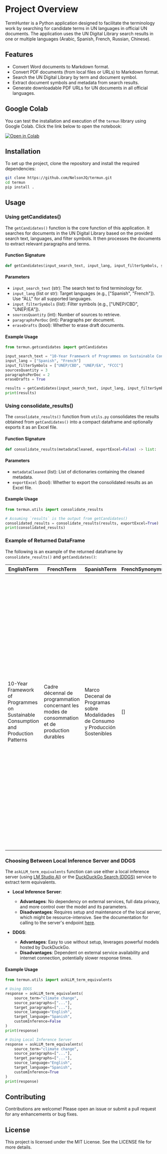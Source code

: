 # Project Overview

TermHunter is a Python application designed to facilitate the terminology work by searching for candidate terms in UN languages in official UN documents. The application uses the UN Digital Library search results in one or multiple languages (Arabic, Spanish, French, Russian, Chinese).

## Features

- Convert Word documents to Markdown format.
- Convert PDF documents (from local files or URLs) to Markdown format.
- Search the UN Digital Library by term and document symbol.
- Extract document symbols and metadata from search results.
- Generate downloadable PDF URLs for UN documents in all official languages.

## Google Colab

You can test the installation and execution of the `termun` library using Google Colab. Click the link below to open the notebook:

[![Open in Colab](https://colab.research.google.com/assets/colab-badge.svg)](https://colab.research.google.com/github/NelsonJQ/termun/blob/main/playground_termHunter.ipynb)

## Installation

To set up the project, clone the repository and install the required dependencies:

```bash
git clone https://github.com/NelsonJQ/termun.git
cd termun
pip install .
```

## Usage

### Using getCandidates()

The `getCandidates()` function is the core function of this application. It searches for documents in the UN Digital Library based on the provided search text, languages, and filter symbols. It then processes the documents to extract relevant paragraphs and terms.

#### Function Signature

```python
def getCandidates(input_search_text, input_lang, input_filterSymbols, sourcesQuantity, paragraphsPerDoc, eraseDrafts):
```

#### Parameters

- `input_search_text` (str): The search text to find terminology for.
- `input_lang` (list or str): Target languages (e.g., ["Spanish", "French"]). Use "ALL" for all supported languages.
- `input_filterSymbols` (list): Filter symbols (e.g., ["UNEP/CBD", "UNEP/EA"]).
- `sourcesQuantity` (int): Number of sources to retrieve.
- `paragraphsPerDoc` (int): Paragraphs per document.
- `eraseDrafts` (bool): Whether to erase draft documents.

#### Example Usage

```python
from termun.getcandidates import getCandidates

input_search_text = "10-Year Framework of Programmes on Sustainable Consumption and Production Patterns"
input_lang = ["Spanish", "French"]
input_filterSymbols = ["UNEP/CBD", "UNEP/EA", "FCCC"]
sourcesQuantity = 3
paragraphsPerDoc = 2
eraseDrafts = True

results = getCandidates(input_search_text, input_lang, input_filterSymbols, sourcesQuantity, paragraphsPerDoc, eraseDrafts)
print(results)
```

### Using consolidate_results()

The `consolidate_results()` function from `utils.py` consolidates the results obtained from `getCandidates()` into a compact dataframe and optionally exports it as an Excel file.

#### Function Signature

```python
def consolidate_results(metadataCleaned, exportExcel=False) -> list:
```

#### Parameters

- `metadataCleaned` (list): List of dictionaries containing the cleaned metadata.
- `exportExcel` (bool): Whether to export the consolidated results as an Excel file.

#### Example Usage

```python
from termun.utils import consolidate_results

# Assuming `results` is the output from getCandidates()
consolidated_results = consolidate_results(results, exportExcel=True)
print(consolidated_results)
```

### Example of Returned DataFrame

The following is an example of the returned dataframe by `consolidate_results()` and `getCandidates()`:

| EnglishTerm                                                                        | FrenchTerm                                                                                     | SpanishTerm                                                                      | FrenchSynonyms | SpanishSynonyms | EnglishParagraphs                                                                                                                                                                                                                                                                                                                                                                                                                                                                                                                                                                                                                                                                                                                                                                                                                                                                                                                                                                                                                                                                                                                                                                                                                                                                                                                                                                                                                                                                                                                                                                             | FrenchParagraphs                                                                                                                                                                                                                                                                                                                                                                                                                                                                                                                                                                                                                                                                                                                                                                                                                                                                                                                                                                                                                                                                                                                                                                                                                                                                                                                                                                                                                                                                                                                                                                                                                                                                                                                                                                                            | SpanishParagraphs                                                                                                                                                                                                                                                                                                                                                                                                                                                                                                                                                                                                                                                                                                                                                                                                                                                                                                                                                                                                                                                                                                                                                                                                                                                                                                                                                                                                                                                                                                                                                                                                                                                                                                                                                                                                         | docSymbol                                          | publicationDate                        | docType                                                            | docTitle                                                                                                                                                                                                                                                                                                                                                                                         |
| ---------------------------------------------------------------------------------- | ---------------------------------------------------------------------------------------------- | -------------------------------------------------------------------------------- | -------------- | --------------- | --------------------------------------------------------------------------------------------------------------------------------------------------------------------------------------------------------------------------------------------------------------------------------------------------------------------------------------------------------------------------------------------------------------------------------------------------------------------------------------------------------------------------------------------------------------------------------------------------------------------------------------------------------------------------------------------------------------------------------------------------------------------------------------------------------------------------------------------------------------------------------------------------------------------------------------------------------------------------------------------------------------------------------------------------------------------------------------------------------------------------------------------------------------------------------------------------------------------------------------------------------------------------------------------------------------------------------------------------------------------------------------------------------------------------------------------------------------------------------------------------------------------------------------------------------------------------------------------- | ----------------------------------------------------------------------------------------------------------------------------------------------------------------------------------------------------------------------------------------------------------------------------------------------------------------------------------------------------------------------------------------------------------------------------------------------------------------------------------------------------------------------------------------------------------------------------------------------------------------------------------------------------------------------------------------------------------------------------------------------------------------------------------------------------------------------------------------------------------------------------------------------------------------------------------------------------------------------------------------------------------------------------------------------------------------------------------------------------------------------------------------------------------------------------------------------------------------------------------------------------------------------------------------------------------------------------------------------------------------------------------------------------------------------------------------------------------------------------------------------------------------------------------------------------------------------------------------------------------------------------------------------------------------------------------------------------------------------------------------------------------------------------------------------------------- | ------------------------------------------------------------------------------------------------------------------------------------------------------------------------------------------------------------------------------------------------------------------------------------------------------------------------------------------------------------------------------------------------------------------------------------------------------------------------------------------------------------------------------------------------------------------------------------------------------------------------------------------------------------------------------------------------------------------------------------------------------------------------------------------------------------------------------------------------------------------------------------------------------------------------------------------------------------------------------------------------------------------------------------------------------------------------------------------------------------------------------------------------------------------------------------------------------------------------------------------------------------------------------------------------------------------------------------------------------------------------------------------------------------------------------------------------------------------------------------------------------------------------------------------------------------------------------------------------------------------------------------------------------------------------------------------------------------------------------------------------------------------------------------------------------------------------- | -------------------------------------------------- | -------------------------------------- | ------------------------------------------------------------------ | ------------------------------------------------------------------------------------------------------------------------------------------------------------------------------------------------------------------------------------------------------------------------------------------------------------------------------------------------------------------------------------------------ |
| 10-Year Framework of Programmes on Sustainable Consumption and Production Patterns | Cadre décennal de programmation concernant les modes de consommation et de production durables | Marco Decenal de Programas sobre Modalidades de Consumo y Producción Sostenibles | []             | []              | _Emphasizing the need to [...] such as_<br>the 10-Year Framework of Programmes on Sustainable Consumption and Production Patterns,<br>relevant to [...], (Source: UNEP/EA.2/RES.8 on 2016-08-03)<br><br>6\. \_Also requests the [...] of the<br>10-Year Framework of Programmes on Sustainable Consumption and Production Patterns, taking into<br>account [...]: (Source: UNEP/EA.2/RES.8 on 2016-08-03)<br><br>6\. The 10-Year Framework of Programmes on Sustainable Consumption and Production Patterns<br>reported that some $80 million [...]. (Source: UNEP/EA.3/11 on 2017-09-20) | _Soulignant qu’il faut_ [...]<br>que le Cadre décennal de programmation concernant les modes de consommation et de production<br>durables, qui présentent [...], (Source: UNEP/EA.2/RES.8 on 2016-08-03)<br><br>6\. \_Prie également le [...] du Cadre décennal de programmation concernant les modes de consommation et de<br>production durables, compte tenu des [...] : (Source: UNEP/EA.2/RES.8 on 2016-08-03)<br><br>6\. Selon le Cadre décennal de programmation concernant les modes de consommation et de<br>production durables, quelque 80 millions de dollars avaient [...]. (Source: UNEP/EA.3/11 on 2017-09-20) | _Haciendo hincapié en_ [...] como el Marco Decenal de Programas sobre Modalidades de Consumo y Producción<br>Sostenibles, que guardan [...], (Source: UNEP/EA.2/RES.8 on 2016-08-03)<br><br>6\. \_Solicita también al [...] del Marco Decenal de Programas sobre Modalidades de Consumo y Producción<br>Sostenibles, teniendo en cuenta las [...]: (Source: UNEP/EA.2/RES.8 on 2016-08-03)<br><br>6\. El Marco Decenal de Programas sobre Modalidades de Consumo y Producción Sostenibles<br>informó de que a [...]. (Source: UNEP/EA.3/11 on 2017-09-20) | UNEP/EA.2/RES.8<br>UNEP/EA.1/INF/3<br>UNEP/EA.3/11 | 2016-08-03<br>2014-05-30<br>2017-09-20 | Resolutions and Decisions<br>Documents and Publications<br>Reports | 2/8. Sustainable consumption and production : resolution / adopted by the United Nations Environment Assembly<br>Results of the sixty-eighth session of the General Assembly of relevance to the United Nations Environment Assembly : note / by the Executive Director<br>Progress made pursuant to resolution 2/8 on sustainable consumption and production : report of the Executive Director |

### Choosing Between Local Inference Server and DDGS

The `askLLM_term_equivalents` function can use either a local inference server (using [LM Studio AI](https://github.com/lmstudio-ai)) or the [DuckDuckGo Search (DDGS)](https://github.com/deedy5/duckduckgo_search?tab=readme-ov-file#1-chat---ai-chat) service to extract term equivalents.

- **Local Inference Server**: 
  - **Advantages**: No dependency on external services, full data privacy, and more control over the model and its parameters.
  - **Disadvantages**: Requires setup and maintenance of the local server, which might be resource-intensive. See the documentation for calling to the server's endpoint [here](https://lmstudio.ai/docs/app/api/endpoints/openai).

- **DDGS**:
  - **Advantages**: Easy to use without setup, leverages powerful models hosted by DuckDuckGo.
  - **Disadvantages**: Dependent on external service availability and internet connection, potentially slower response times.

#### Example Usage

```python
from termun.utils import askLLM_term_equivalents

# Using DDGS
response = askLLM_term_equivalents(
    source_term="climate change",
    source_paragraphs=["..."],
    target_paragraphs=["..."],
    source_language="English",
    target_language="Spanish",
    customInference=False
)
print(response)

# Using Local Inference Server
response = askLLM_term_equivalents(
    source_term="climate change",
    source_paragraphs=["..."],
    target_paragraphs=["..."],
    source_language="English",
    target_language="Spanish",
    customInference=True
)
print(response)
```

## Contributing

Contributions are welcome! Please open an issue or submit a pull request for any enhancements or bug fixes.

## License

This project is licensed under the MIT License. See the LICENSE file for more details.